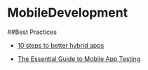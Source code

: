 # MobileDevelopment


##Best Practices
* [10 steps to better hybrid apps](https://medium.com/net-magazine/10-steps-to-better-hybrid-apps-e8e33831ea5e#.dnn6x2uqr)

* [The Essential Guide to Mobile App Testing](http://core.ecu.edu/STRG/materials/uTest_eBook_Mobile_Testing.pdf)
